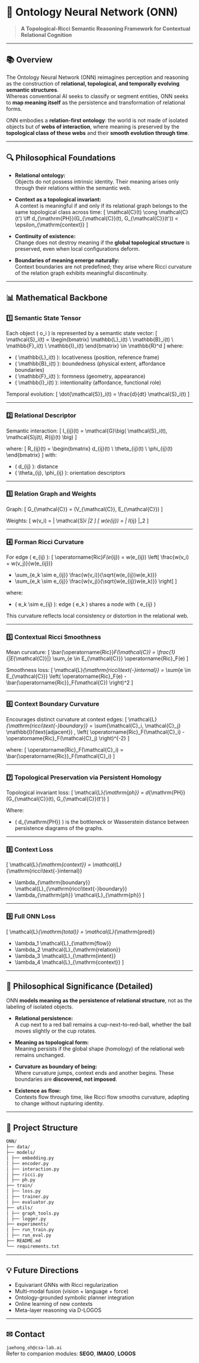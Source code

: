 # 🧠 Ontology Neural Network (ONN)

> **A Topological-Ricci Semantic Reasoning Framework for Contextual Relational Cognition**

---

## 📚 Overview

The Ontology Neural Network (ONN) reimagines perception and reasoning as the construction of **relational, topological, and temporally evolving semantic structures**.  
Whereas conventional AI seeks to classify or segment entities, ONN seeks to **map meaning itself** as the persistence and transformation of relational forms.  

ONN embodies a **relation-first ontology**: the world is not made of isolated objects but of **webs of interaction**, where meaning is preserved by the **topological class of these webs** and their **smooth evolution through time**.

---

## 🔍 Philosophical Foundations

- **Relational ontology:**  
Objects do not possess intrinsic identity. Their meaning arises only through their relations within the semantic web.

- **Context as a topological invariant:**  
A context is meaningful if and only if its relational graph belongs to the same topological class across time:
[ \mathcal{C}(t) \cong \mathcal{C}(t') \iff d_{\mathrm{PH}}(G_{\mathcal{C}}(t), G_{\mathcal{C}}(t')) < \epsilon_{\mathrm{context}} ]

- **Continuity of existence:**  
Change does not destroy meaning if the **global topological structure** is preserved, even when local configurations deform.

- **Boundaries of meaning emerge naturally:**  
Context boundaries are not predefined; they arise where Ricci curvature of the relation graph exhibits meaningful discontinuity.

---

## 📊 Mathematical Backbone

### 1️⃣ Semantic State Tensor

Each object \( o_i \) is represented by a semantic state vector:
\[
\mathcal{S}_i(t) = 
\begin{bmatrix}
\mathbb{L}_i(t) \\
\mathbb{B}_i(t) \\
\mathbb{F}_i(t) \\
\mathbb{I}_i(t)
\end{bmatrix}
\in \mathbb{R}^d
\]
where:
- \( \mathbb{L}_i(t) \): locativeness (position, reference frame)
- \( \mathbb{B}_i(t) \): boundedness (physical extent, affordance boundaries)
- \( \mathbb{F}_i(t) \): formness (geometry, appearance)
- \( \mathbb{I}_i(t) \): intentionality (affordance, functional role)

Temporal evolution:
\[
\dot{\mathcal{S}}_i(t) = \frac{d}{dt} \mathcal{S}_i(t)
\]

---

### 2️⃣ Relational Descriptor

Semantic interaction:
\[
I_{ij}(t) = \mathcal{G}\big( \mathcal{S}_i(t), \mathcal{S}_j(t), R_{ij}(t) \big)
\]

where:
\[
R_{ij}(t) =
\begin{bmatrix}
d_{ij}(t) \\
\theta_{ij}(t) \\
\phi_{ij}(t)
\end{bmatrix}
\]
with:
- \( d_{ij} \): distance
- \( \theta_{ij}, \phi_{ij} \): orientation descriptors

---

### 3️⃣ Relation Graph and Weights

Graph:
\[
G_{\mathcal{C}} = (V_{\mathcal{C}}, E_{\mathcal{C}})
\]

Weights:
\[
w(v_i) = \| \mathcal{S}_i \|_2
\]
\[
w(e_{ij}) = \| I_{ij} \|_2
\]

---

### 4️⃣ Forman Ricci Curvature

For edge \( e_{ij} \):
\[
\operatorname{Ric}_F(e_{ij}) =
w(e_{ij}) \left[
\frac{w(v_i) + w(v_j)}{w(e_{ij})}
- \sum_{e_k \sim e_{ij}} \frac{w(v_i)}{\sqrt{w(e_{ij})w(e_k)}}
- \sum_{e_k \sim e_{ij}} \frac{w(v_j)}{\sqrt{w(e_{ij})w(e_k)}}
\right]
\]

where:
- \( e_k \sim e_{ij} \): edge \( e_k \) shares a node with \( e_{ij} \)

This curvature reflects local consistency or distortion in the relational web.

---

### 5️⃣ Contextual Ricci Smoothness

Mean curvature:
\[
\bar{\operatorname{Ric}}_F(\mathcal{C}) =
\frac{1}{|E_{\mathcal{C}}|} \sum_{e \in E_{\mathcal{C}}} \operatorname{Ric}_F(e)
\]

Smoothness loss:
\[
\mathcal{L}_{\mathrm{ricci\text{-}internal}} =
\sum_{e \in E_{\mathcal{C}}}
\left(
\operatorname{Ric}_F(e) - \bar{\operatorname{Ric}}_F(\mathcal{C})
\right)^2
\]

---

### 6️⃣ Context Boundary Curvature

Encourages distinct curvature at context edges:
\[
\mathcal{L}_{\mathrm{ricci\text{-}boundary}} =
\sum_{\mathcal{C}_i, \mathcal{C}_j}
\mathbb{I}(\text{adjacent}) \,
\left(
\operatorname{Ric}_F(\mathcal{C}_i) - \operatorname{Ric}_F(\mathcal{C}_j)
\right)^{-2}
\]

where:
\[
\operatorname{Ric}_F(\mathcal{C}_i) = 
\bar{\operatorname{Ric}}_F(\mathcal{C}_i)
\]

---

### 7️⃣ Topological Preservation via Persistent Homology

Topological invariant loss:
\[
\mathcal{L}_{\mathrm{ph}} =
d_{\mathrm{PH}}(G_{\mathcal{C}}(t), G_{\mathcal{C}}(t'))
\]

Where:
- \( d_{\mathrm{PH}} \) is the bottleneck or Wasserstein distance between persistence diagrams of the graphs.

---

### 8️⃣ Context Loss

\[
\mathcal{L}_{\mathrm{context}} =
\mathcal{L}_{\mathrm{ricci\text{-}internal}} 
+ \lambda_{\mathrm{boundary}} \mathcal{L}_{\mathrm{ricci\text{-}boundary}} 
+ \lambda_{\mathrm{ph}} \mathcal{L}_{\mathrm{ph}}
\]

---

### 9️⃣ Full ONN Loss

\[
\mathcal{L}_{\mathrm{total}} =
\mathcal{L}_{\mathrm{pred}}
+ \lambda_1 \mathcal{L}_{\mathrm{flow}}
+ \lambda_2 \mathcal{L}_{\mathrm{relation}}
+ \lambda_3 \mathcal{L}_{\mathrm{intent}}
+ \lambda_4 \mathcal{L}_{\mathrm{context}}
\]

---

## 🌌 Philosophical Significance (Detailed)

ONN **models meaning as the persistence of relational structure**, not as the labeling of isolated objects.

- **Relational persistence:**  
  A cup next to a red ball remains a cup-next-to-red-ball, whether the ball moves slightly or the cup rotates.

- **Meaning as topological form:**  
  Meaning persists if the global shape (homology) of the relational web remains unchanged.

- **Curvature as boundary of being:**  
  Where curvature jumps, context ends and another begins. These boundaries are **discovered, not imposed**.

- **Existence as flow:**  
  Contexts flow through time, like Ricci flow smooths curvature, adapting to change without rupturing identity.

---

## 📏 Project Structure

``` bash
ONN/
├── data/
├── models/
│ ├── embedding.py
│ ├── encoder.py
│ ├── interaction.py
│ ├── ricci.py
│ ├── ph.py
├── train/
│ ├── loss.py
│ ├── trainer.py
│ ├── evaluator.py
├── utils/
│ ├── graph_tools.py
│ ├── logger.py
├── experiments/
│ ├── run_train.py
│ ├── run_eval.py
├── README.md
└── requirements.txt
```


---

## 💡 Future Directions

- Equivariant GNNs with Ricci regularization
- Multi-modal fusion (vision + language + force)
- Ontology-grounded symbolic planner integration
- Online learning of new contexts
- Meta-layer reasoning via D-LOGOS

---

## ✉ Contact

`jaehong_oh@csa-lab.ai`  
Refer to companion modules: **SEGO**, **IMAGO**, **LOGOS**

